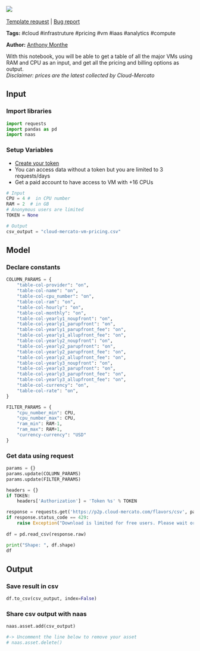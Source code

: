<a href="https://app.naas.ai/user-redirect/naas/downloader?url=https://raw.githubusercontent.com/jupyter-naas/awesome-notebooks/master/Cloud%20Mercato/Cloud_Mercato_Compare_VM_pricing.ipynb" target="_parent"><img src="https://naasai-public.s3.eu-west-3.amazonaws.com/open_in_naas.svg"/></a><br><br><a href="https://github.com/jupyter-naas/awesome-notebooks/issues/new?assignees=&labels=&template=template-request.md&title=Tool+-+Action+of+the+notebook+">Template request</a> | <a href="https://github.com/jupyter-naas/awesome-notebooks/issues/new?assignees=&labels=bug&template=bug_report.md&title=Cloud+Mercato+-+Compare+VM+pricing:+Error+short+description">Bug report</a>

**Tags:** #cloud #infrastruture #pricing #vm #iaas #analytics #compute

**Author:** [Anthony Monthe](https://www.linkedin.com/in/anthonymonthe/)

With this notebook, you will be able to get a table of all the major VMs using RAM and CPU as an input, and get all the pricing and billing options as output.<br>
*Disclaimer: prices are the latest collected by Cloud-Mercato*

## Input

### Import libraries


```python
import requests
import pandas as pd
import naas
```

### Setup Variables

- [Create your token](graphql.cloud-mercato.com)
- You can access data without a token but you are limited to 3 requests/days
- Get a paid account to have access to VM with +16 CPUs


```python
# Input
CPU = 4 #  in CPU number
RAM = 2  # in GB
# Anonymous users are limited
TOKEN = None

# Output
csv_output = "cloud-mercato-vm-pricing.csv"
```

## Model

### Declare constants


```python
COLUMN_PARAMS = {
    "table-col-provider": "on",
    "table-col-name": "on",
    "table-col-cpu_number": "on",
    "table-col-ram": "on",
    "table-col-hourly": "on",
    "table-col-monthly": "on",
    "table-col-yearly1_noupfront": "on",
    "table-col-yearly1_parupfront": "on",
    "table-col-yearly1_parupfront_fee": "on",
    "table-col-yearly1_allupfront_fee": "on",
    "table-col-yearly2_noupfront": "on",
    "table-col-yearly2_parupfront": "on",
    "table-col-yearly2_parupfront_fee": "on",
    "table-col-yearly2_allupfront_fee": "on",
    "table-col-yearly3_noupfront": "on",
    "table-col-yearly3_parupfront": "on",
    "table-col-yearly3_parupfront_fee": "on",
    "table-col-yearly3_allupfront_fee": "on",
    "table-col-currency": "on",
    "table-col-rate": "on",
}
```


```python
FILTER_PARAMS = {
    "cpu_number_min": CPU,
    "cpu_number_max": CPU,
    "ram_min": RAM-1,
    "ram_max": RAM+1,
    "currency-currency": "USD"
}
```

### Get data using request


```python
params = {}
params.update(COLUMN_PARAMS)
params.update(FILTER_PARAMS)

headers = {}
if TOKEN:
    headers['Authorization'] = 'Token %s' % TOKEN

response = requests.get('https://p2p.cloud-mercato.com/flavors/csv', params=params, headers=headers, stream=True)
if response.status_code == 429:
    raise Exception("Download is limited for free users. Please wait or subscribe.")
    
df = pd.read_csv(response.raw)

print("Shape: ", df.shape)
df
```

## Output

### Save result in csv


```python
df.to_csv(csv_output, index=False)
```

### Share csv output with naas


```python
naas.asset.add(csv_output)

#-> Uncomment the line below to remove your asset
# naas.asset.delete()
```
